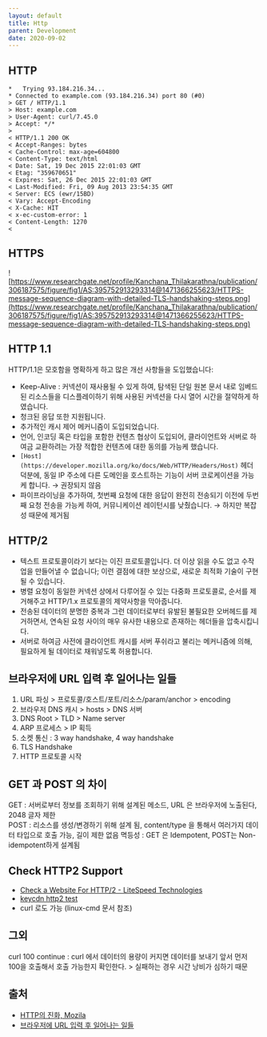 ```yaml
---
layout: default
title: Http
parent: Development
date: 2020-09-02
---
```


## HTTP

```text
*   Trying 93.184.216.34...
* Connected to example.com (93.184.216.34) port 80 (#0)
> GET / HTTP/1.1
> Host: example.com
> User-Agent: curl/7.45.0
> Accept: */*
>
< HTTP/1.1 200 OK
< Accept-Ranges: bytes
< Cache-Control: max-age=604800
< Content-Type: text/html
< Date: Sat, 19 Dec 2015 22:01:03 GMT
< Etag: "359670651"
< Expires: Sat, 26 Dec 2015 22:01:03 GMT
< Last-Modified: Fri, 09 Aug 2013 23:54:35 GMT
< Server: ECS (ewr/15BD)
< Vary: Accept-Encoding
< X-Cache: HIT
< x-ec-custom-error: 1
< Content-Length: 1270
<
```

## HTTPS

![https://www.researchgate.net/profile/Kanchana_Thilakarathna/publication/306187575/figure/fig1/AS:395752913293314@1471366255623/HTTPS-message-sequence-diagram-with-detailed-TLS-handshaking-steps.png](https://www.researchgate.net/profile/Kanchana_Thilakarathna/publication/306187575/figure/fig1/AS:395752913293314@1471366255623/HTTPS-message-sequence-diagram-with-detailed-TLS-handshaking-steps.png)

## HTTP 1.1

HTTP/1.1은 모호함을 명확하게 하고 많은 개선 사항들을 도입했습니다:

- Keep-Alive : 커넥션이 재사용될 수 있게 하여, 탐색된 단일 원본 문서 내로 임베드된 리소스들을 디스플레이하기 위해 사용된 커넥션을 다시 열어 시간을 절약하게 하였습니다.
- 청크된 응답 또한 지원됩니다.
- 추가적인 캐시 제어 메커니즘이 도입되었습니다.
- 언어, 인코딩 혹은 타입을 포함한 컨텐츠 협상이 도입되어, 클라이언트와 서버로 하여금 교환하려는 가장 적합한 컨텐츠에 대한 동의를 가능케 했습니다.
- `[Host](https://developer.mozilla.org/ko/docs/Web/HTTP/Headers/Host)` 헤더 덕분에, 동일 IP 주소에 다른 도메인을 호스트하는 기능이 서버 코로케이션을 가능케 합니다. → 권장되지 않음
- 파이프라이닝을 추가하여, 첫번째 요청에 대한 응답이 완전히 전송되기 이전에 두번째 요청 전송을 가능케 하여, 커뮤니케이션 레이턴시를 낮췄습니다. → 하지만 복잡성 때문에 제거됨

## HTTP/2

- 텍스트 프로토콜이라기 보다는 이진 프로토콜입니다. 더 이상 읽을 수도 없고 수작업을 만들어낼 수 없습니다; 이런 결점에 대한 보상으로, 새로운 최적화 기술이 구현될 수 있습니다.
- 병렬 요청이 동일한 커넥션 상에서 다루어질 수 있는 다중화 프로토콜로, 순서를 제거해주고 HTTP/1.x 프로토콜의 제약사항을 막아줍니다.
- 전송된 데이터의 분명한 중복과 그런 데이터로부터 유발된 불필요한 오버헤드를 제거하면서, 연속된 요청 사이의 매우 유사한 내용으로 존재하는 헤더들을 압축시킵니다.
- 서버로 하여금 사전에 클라이언트 캐시를 서버 푸쉬라고 불리는 메커니즘에 의해, 필요하게 될 데이터로 채워넣도록 허용합니다.

## 브라우저에 URL 입력 후 일어나는 일들

1. URL 파싱 > 프로토콜/호스트/포트/리소스/param/anchor > encoding
2. 브라우저 DNS 캐시 > hosts > DNS 서버
3. DNS Root > TLD > Name server
4. ARP 프로세스 > IP 획득
5. 소켓 통신 : 3 way handshake, 4 way handshake
6. TLS Handshake
7. HTTP 프로토콜 시작

## GET 과 POST 의 차이

GET : 서버로부터 정보를 조회하기 위해 설계된 메소드, URL 은 브라우저에 노출된다, 2048 글자 제한  
POST : 리소스를 생성/변경하기 위해 설계 됨, content/type 을 통해서 여러가지 데이터 타입으로 호출 가능, 길이 제한 없음
멱등성 : GET 은 Idempotent, POST는 Non-idempotent하게 설계됨

## Check HTTP2 Support

- [Check a Website For HTTP/2 - LiteSpeed Technologies](https://www.litespeedtech.com/products/litespeed-web-server/features/http-2-support/http2-verify)
- [keycdn http2 test](https://tools.keycdn.com/http2-test)
- curl 로도 가능 (linux-cmd 문서 참조)

## 그외

curl 100 continue : curl 에서 데이터의 용량이 커지면 데이터를 보내기 앞서 먼저 100을 호출해서 호출 가능한지 확인한다. > 실패하는 경우 시간 낭비가 심하기 때문

## 출처

- [HTTP의 진화, Mozila](https://developer.mozilla.org/ko/docs/Web/HTTP/Basics_of_HTTP/Evolution_of_HTTP)
- [브라우저에 URL 입력 후 일어나는 일들](https://wangin9.tistory.com/entry/%EB%B8%8C%EB%9D%BC%EC%9A%B0%EC%A0%80%EC%97%90-URL-%EC%9E%85%EB%A0%A5-%ED%9B%84-%EC%9D%BC%EC%96%B4%EB%82%98%EB%8A%94-%EC%9D%BC%EB%93%A4-1URL%EC%9D%84-%ED%95%B4%EC%84%9D%ED%95%9C%EB%8B%A4?category=827054)
